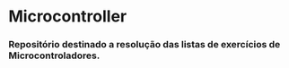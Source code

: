 # Microcontroller
### Repositório destinado a resolução das listas de exercícios de Microcontroladores.
